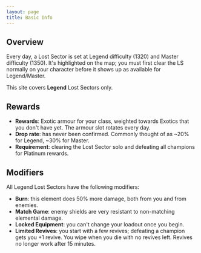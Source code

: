 ```yaml
---
layout: page
title: Basic Info
---
```



## Overview 

Every day, a Lost Sector is set at Legend difficulty (1320) and Master difficulty (1350). It's highlighted on the map; you must first clear the LS normally on your character before it shows up as available for Legend/Master.

This site covers **Legend** Lost Sectors only.


## Rewards


- **Rewards**: Exotic armour for your class, weighted towards Exotics that you don't have yet. The armour slot rotates every day. 
- **Drop rate**: has never been confirmed. Commonly thought of as ~20% for Legend, ~30% for Master.
- **Requirement**: clearing the Lost Sector solo and defeating all champions for Platinum rewards.



## Modifiers

All Legend Lost Sectors have the following modifiers:

- **Burn**: this element does 50% more damage, both from you and from enemies.
- **Match Game**: enemy shields are very resistant to non-matching elemental damage.
- **Locked Equipment**: you can't change your loadout once you begin.
- **Limited Revives**: you start with a few revives; defeating a champion gets you +1 revive. You wipe when you die with no revives left. Revives no longer work after 15 minutes.